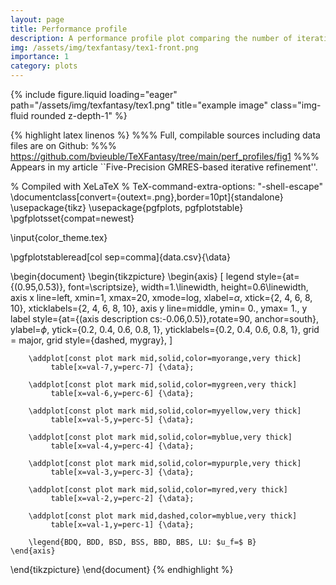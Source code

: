 ```yaml
---
layout: page
title: Performance profile
description: A performance profile plot comparing the number of iterations of seven algorithms. 
img: /assets/img/texfantasy/tex1-front.png
importance: 1
category: plots
---
```



<div class="row">
    <div class="col-sm mt-3 mt-md-0">
        {% include figure.liquid loading="eager" path="/assets/img/texfantasy/tex1.png" title="example image" class="img-fluid rounded z-depth-1" %}
    </div>
</div>


{% highlight latex linenos %}
%%% Full, compilable sources including data files are on Github: 
%%% https://github.com/bvieuble/TeXFantasy/tree/main/perf_profiles/fig1
%%% Appears in my article ``Five-Precision GMRES-based iterative refinement''.

% Compiled with XeLaTeX
% TeX-command-extra-options: "-shell-escape"
\documentclass[convert={outext=.png},border=10pt]{standalone}
\usepackage{tikz}
\usepackage{pgfplots, pgfplotstable}
\pgfplotsset{compat=newest}

\input{color_theme.tex}

\pgfplotstableread[col sep=comma]{data.csv}{\data}

\begin{document}
\begin{tikzpicture}
    \begin{axis}
    [
        legend style={at={(0.95,0.53)}, font=\scriptsize},
        width=1.\linewidth,
        height=0.6\linewidth,
        axis x line=left,
        xmin=1,
        xmax=20,
        xmode=log,
        xlabel=$\alpha$,
        xtick={2, 4, 6, 8, 10},
        xticklabels={2, 4, 6, 8, 10},
        axis y line=middle,
        ymin= 0.,
        ymax= 1.,
        y label style={at={(axis description cs:-0.06,0.5)},rotate=90,
                           anchor=south},
        ylabel=$\phi$,
        ytick={0.2, 0.4, 0.6, 0.8, 1},
        yticklabels={0.2, 0.4, 0.6, 0.8, 1},
        grid = major,
        grid style={dashed, mygray},
    ]

        \addplot[const plot mark mid,solid,color=myorange,very thick] 
             table[x=val-7,y=perc-7] {\data};

        \addplot[const plot mark mid,solid,color=mygreen,very thick] 
             table[x=val-6,y=perc-6] {\data};

        \addplot[const plot mark mid,solid,color=myyellow,very thick] 
             table[x=val-5,y=perc-5] {\data};

        \addplot[const plot mark mid,solid,color=myblue,very thick] 
             table[x=val-4,y=perc-4] {\data};

        \addplot[const plot mark mid,solid,color=mypurple,very thick] 
             table[x=val-3,y=perc-3] {\data};

        \addplot[const plot mark mid,solid,color=myred,very thick] 
             table[x=val-2,y=perc-2] {\data};

        \addplot[const plot mark mid,dashed,color=myblue,very thick] 
             table[x=val-1,y=perc-1] {\data};

        \legend{BDQ, BDD, BSD, BSS, BBD, BBS, LU: $u_f=$ B}
    \end{axis}
\end{tikzpicture}
\end{document}
{% endhighlight %}
